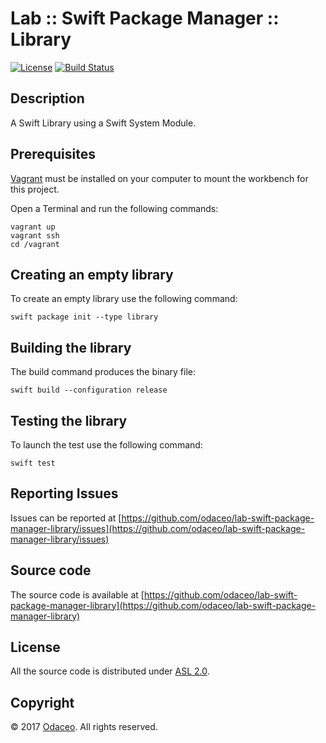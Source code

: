 # Lab :: Swift Package Manager :: Library

[![License](https://img.shields.io/github/license/odaceo/lab-swift-package-manager-library.svg)](LICENSE)
[![Build Status](https://travis-ci.org/odaceo/lab-swift-package-manager-library.svg)](https://travis-ci.org/odaceo/lab-swift-package-manager-library)

## Description

A Swift Library using a Swift System Module.

## Prerequisites

[Vagrant](https://www.vagrantup.com/downloads.html) must be installed on your 
computer to mount the workbench for this project.

Open a Terminal and run the following commands:

```shell
vagrant up
vagrant ssh
cd /vagrant
```

## Creating an empty library

To create an empty library use the following command:

``` shell
swift package init --type library
```

## Building the library

The build command produces the binary file:

``` shell
swift build --configuration release
```

## Testing the library

To launch the test use the following command:

``` shell
swift test
```

## Reporting Issues

Issues can be reported at [https://github.com/odaceo/lab-swift-package-manager-library/issues](https://github.com/odaceo/lab-swift-package-manager-library/issues)

## Source code

The source code is available at [https://github.com/odaceo/lab-swift-package-manager-library](https://github.com/odaceo/lab-swift-package-manager-library)

## License

All the source code is distributed under [ASL 2.0](LICENSE).

## Copyright

© 2017 [Odaceo](http://odaceo.ch). All rights reserved.
